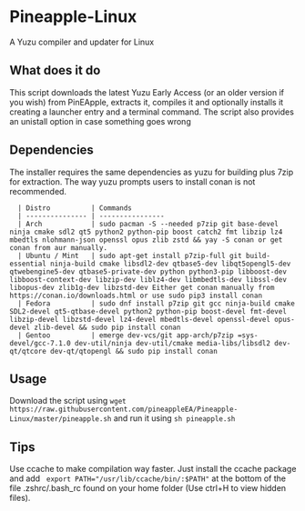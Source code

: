 # Pineapple-Linux
A Yuzu compiler and updater for Linux

## What does it do
This script downloads the latest Yuzu Early Access (or an older version if you wish) from PinEApple, extracts it, compiles it and optionally installs it creating a launcher entry and a terminal command. The script also provides an unistall option in case something goes wrong

## Dependencies
The installer requires the same dependencies as yuzu for building plus 7zip for extraction. The way yuzu prompts users to install conan is not recommended.

      | Distro          | Commands
      | --------------- | ----------------
      | Arch            | sudo pacman -S --needed p7zip git base-devel ninja cmake sdl2 qt5 python2 python-pip boost catch2 fmt libzip lz4 mbedtls nlohmann-json openssl opus zlib zstd && yay -S conan or get conan from aur manually.
      | Ubuntu / Mint   | sudo apt-get install p7zip-full git build-essential ninja-build cmake libsdl2-dev qtbase5-dev libqt5opengl5-dev qtwebengine5-dev qtbase5-private-dev python python3-pip libboost-dev libboost-context-dev libzip-dev liblz4-dev libmbedtls-dev libssl-dev libopus-dev zlib1g-dev libzstd-dev Either get conan manually from https://conan.io/downloads.html or use sudo pip3 install conan
      | Fedora          | sudo dnf install p7zip git gcc ninja-build cmake SDL2-devel qt5-qtbase-devel python2 python-pip boost-devel fmt-devel libzip-devel libzstd-devel lz4-devel mbedtls-devel openssl-devel opus-devel zlib-devel && sudo pip install conan
      | Gentoo          | emerge dev-vcs/git app-arch/p7zip =sys-devel/gcc-7.1.0 dev-util/ninja dev-util/cmake media-libs/libsdl2 dev-qt/qtcore dev-qt/qtopengl && sudo pip install conan
      
## Usage
Download the script using ``` wget https://raw.githubusercontent.com/pineappleEA/Pineapple-Linux/master/pineapple.sh ``` and run it using ```sh pineapple.sh ```

## Tips
Use ccache to make compilation way faster. Just install the ccache package and add ```  export PATH="/usr/lib/ccache/bin/:$PATH" ``` at the bottom of the file .zshrc/.bash_rc found on your home folder (Use ctrl+H to view hidden files).
